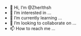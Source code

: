 - 👋 Hi, I’m @Zherlthsh
- 👀 I’m interested in ...
- 🌱 I’m currently learning ...
- 💞️ I’m looking to collaborate on ...
- 📫 How to reach me ...

<!---
Zherlthsh/Zherlthsh is a ✨ special ✨ repository because its `README.md` (this file) appears on your GitHub profile.
You can click the Preview link to take a look at your changes.
--->
